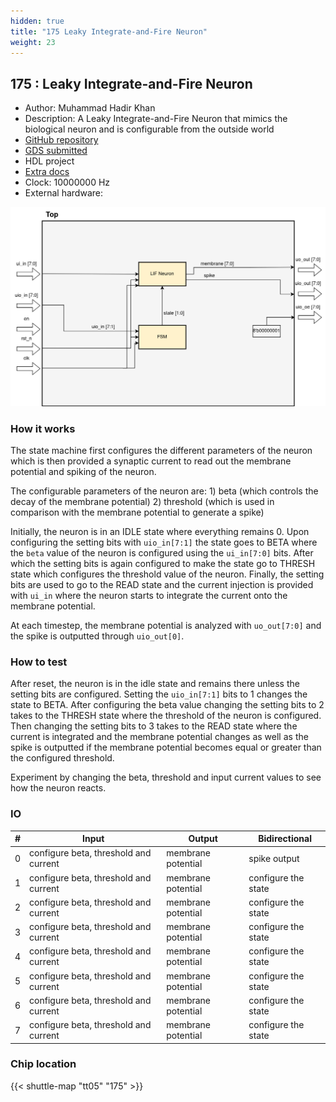 ```yaml
---
hidden: true
title: "175 Leaky Integrate-and-Fire Neuron"
weight: 23
---
```


## 175 : Leaky Integrate-and-Fire Neuron

* Author: Muhammad Hadir Khan
* Description: A Leaky Integrate-and-Fire Neuron that mimics the biological neuron and is configurable from the outside world
* [GitHub repository](https://github.com/hadirkhan10/tt05-leaky-neuron)
* [GDS submitted](https://github.com/hadirkhan10/tt05-leaky-neuron/actions/runs/6724145146)
* HDL project
* [Extra docs]()
* Clock: 10000000 Hz
* External hardware: 

![picture](images/picture.png)

### How it works

The state machine first configures the different parameters of the neuron which is then provided a synaptic current to read out the membrane potential and spiking of the neuron.

The configurable parameters of the neuron are: 1) beta (which controls the decay of the membrane potential) 2) threshold (which is used in comparison with the membrane potential to generate a spike)

Initially, the neuron is in an IDLE state where everything remains 0. Upon configuring the setting bits with `uio_in[7:1]` the state goes to BETA where the `beta` value of the neuron is configured using the `ui_in[7:0]` bits. After which the setting bits is again configured to make the state go
to THRESH state which configures the threshold value of the neuron. Finally, the setting bits are used to go to the READ state and the current injection is provided with `ui_in` where the neuron starts to integrate the current onto the membrane potential.

At each timestep, the membrane potential is analyzed with `uo_out[7:0]` and the spike is outputted through `uio_out[0]`.


### How to test

After reset, the neuron is in the idle state and remains there unless the setting bits are configured. Setting the `uio_in[7:1]` bits to 1 changes the state to BETA. After configuring the beta value changing the setting bits to 2 takes to the THRESH state where the threshold of
the neuron is configured. Then changing the setting bits to 3 takes to the READ state where the current is integrated and the membrane potential changes as well as the spike is outputted if the membrane potential becomes equal or greater than the configured threshold.

Experiment by changing the beta, threshold and input current values to see how the neuron reacts.


### IO

| # | Input        | Output       | Bidirectional      |
|---|--------------|--------------| -------------------|
| 0 | configure beta, threshold and current  | membrane potential | spike output |
| 1 | configure beta, threshold and current  | membrane potential | configure the state |
| 2 | configure beta, threshold and current  | membrane potential | configure the state |
| 3 | configure beta, threshold and current  | membrane potential | configure the state |
| 4 | configure beta, threshold and current  | membrane potential | configure the state |
| 5 | configure beta, threshold and current  | membrane potential | configure the state |
| 6 | configure beta, threshold and current  | membrane potential | configure the state |
| 7 | configure beta, threshold and current  | membrane potential | configure the state |

### Chip location

{{< shuttle-map "tt05" "175" >}}
